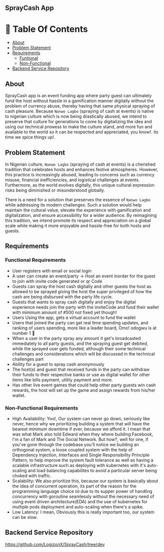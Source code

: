 ## SprayCash App


# 📗 Table Of Contents 
- [About](#about)
- [Problem Statement](#problem-statement)
- [Requirements](#requirements)
    - [Funtional](#functional-requirements)
    - [Non-Functional](#functional-requirements)
- [Backend Service Repository](#backend-service)


## About
SprayCash app is an event funding app where party guest can ultimately fund the host without hassle in a gamification manner digitally without the problem of currency abuse, thereby having that same physical spraying of cash pleasure. Because `Nanwo Lagbo` (spraying of cash at events) is native to nigerian culture which is now being drastically abused, we intend to preserve that culture for generations to come by digitalizing the idea and using our technical prowess to make the culture stand, and more fun and available to the world so it can be respected and appreciated, you know!. its time we spice things up!. 


## Problem Statement
In Nigerian culture, `Nanwo Lagbo` (spraying of cash at events) is a cherished tradition that celebrates hosts and enhances festive atmospheres. However, this practice is increasingly abused, leading to concerns such as currency misuse, financial inefficiencies, and logistical challenges at events. Furthermore, as the world evolves digitally, this unique cultural expression risks being diminished or misunderstood globally.

There is a need for a solution that preserves the essence of `Nanwo Lagbo` while addressing its modern challenges. Such a solution would help maintain the cultural value, elevate the experience with gamification and digitalization, and ensure accessibility for a wider audience. By reimagining this tradition, we intend promote its respect and appreciation on a global scale while making it more enjoyable and hassle-free for both hosts and guests.


## Requirements 


### Functional Requirements
- User registers with email or social login
- A user can create an event/party -> Host an event inorder for the guest to join with invite code generated or qr Code
- Guests can spray the host cash digitally and other guests the host as allowed to be sprayed giving the host the super privileged of how the cash are being disbursed with the party life cycle.
- Guests that wants to spray cash digitally and enjoy the digital experience needs join the party with the inviteCode and fund their wallet with minimum amount of #500 not fixed yet though!
- Users Using the app, gets a virtual account to fund the wallet
- Users that joined the party can get real time spending updates, and ranking of users spending, more like a leader board, Omo! odogwu is at number 1 👀
- When a user in the party spray any amount it get's broadcasted immediately to all party guests, and the spraying guest get debited, while the sprayed user gets funded, although their some technical challenges and considerations which will be discussed in the technical challenges part
- Ability for a guest to spray cash anonymously
- The host(s) and guest that received funds in the party can withdraw their funds to their respective banks or use as digital wallet for other items like bills payment, utility payment and more.
- Has other live event games that could help other party guests win cash rewards, the host will set up the game and assign rewards from his/her wallet.




### Non-Functional Requirements <a name="nfr"></a>
- High Availability: Yoo!, Our system can never go down, seriously like never, hence why we prioritizing building a system that will have the bearest minimum downtime if ever, because we afford it. I mean that was what Mark also told Edward when they where building Facebook, I'm a fan of Mark and The Social Network. But how?, well for one, if you've gone through the codebase you'll notice we building an orthogonal system, a loose coupled system with the help of Dependency Injection, Interfaces and Single Responsibility Principle Pattern, to help improve the system fault tolerance as well as having a scalable infrastructure such as deploying with kubernetes with it's auto-scaling and load balancing capabilites to avoid a particular server being choked with traffic. 
- Scalability: We also prioritize this, because our system is basically about the idea of concurrent operation, its part of the reason for the programming language choice `GO` due to its supper power of handling concurrency with goroutine seamlessly without the necessary need of using event driven architecture(EDA) and the use of kubernetes for multiple pods deployment and auto-scaling when there's a spike.
- Low Latency: I mean, Obviously this is really important too, our system can be slow.





## Backend Service Repository

https://github.com/LogizonX/SprayCash/tree/dev


